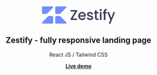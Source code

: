 <div align="center">

<img src="./src/assets/logo.png" alt="logo" width="200px" />

  <h2>
    Zestify - fully responsive landing page
  </h2>
  <p>
    React JS / Tailwind CSS
  </p>
  
  <a href="https://korosizoli.github.io/react-tailwind-landing-page/">
  <strong>Live demo</strong>
  </a>

</div>
